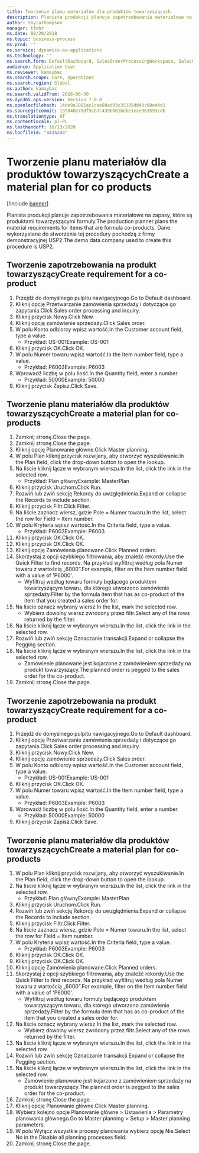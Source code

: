 ```yaml
---
title: Tworzenie planu materiałów dla produktów towarzyszących
description: Planista produkcji planuje zapotrzebowania materiałowe na zapasy, które są produktami towarzyszącymi formuły.
author: ShylaThompson
manager: tfehr
ms.date: 08/29/2018
ms.topic: business-process
ms.prod: ''
ms.service: dynamics-ax-applications
ms.technology: ''
ms.search.form: DefaultDashboard, SalesOrderProcessingWorkspace, SalesCreateOrder, SalesTable, ReqCreatePlanWorkspace, ReqTransPlanCard, SysQueryForm, ReqTransPo
audience: Application User
ms.reviewer: kamaybac
ms.search.scope: Core, Operations
ms.search.region: Global
ms.author: kamaybac
ms.search.validFrom: 2016-06-30
ms.dyn365.ops.version: Version 7.0.0
ms.openlocfilehash: 14de9a1085ac1cae88ad93c35385dd43c60ed4d1
ms.sourcegitcommit: 199848e78df5cb7c439b001bdbe1ece963593cdb
ms.translationtype: HT
ms.contentlocale: pl-PL
ms.lasthandoff: 10/13/2020
ms.locfileid: "4435243"
---
```

# <a name="create-a-material-plan-for-co-products"></a><span data-ttu-id="b1463-103">Tworzenie planu materiałów dla produktów towarzyszących</span><span class="sxs-lookup"><span data-stu-id="b1463-103">Create a material plan for co products</span></span>

[!include [banner](../../includes/banner.md)]

<span data-ttu-id="b1463-104">Planista produkcji planuje zapotrzebowania materiałowe na zapasy, które są produktami towarzyszącymi formuły.</span><span class="sxs-lookup"><span data-stu-id="b1463-104">The production planner plans the material requirements for items that are formula co-products.</span></span> <span data-ttu-id="b1463-105">Dane wykorzystane do stworzenia tej procedury pochodzą z firmy demonstracyjnej USP2.</span><span class="sxs-lookup"><span data-stu-id="b1463-105">The demo data company used to create this procedure is USP2.</span></span>


## <a name="create-requirement-for-a-co-product"></a><span data-ttu-id="b1463-106">Tworzenie zapotrzebowania na produkt towarzyszący</span><span class="sxs-lookup"><span data-stu-id="b1463-106">Create requirement for a co-product</span></span>
1. <span data-ttu-id="b1463-107">Przejdź do domyślnego pulpitu nawigacyjnego.</span><span class="sxs-lookup"><span data-stu-id="b1463-107">Go to Default dashboard.</span></span>
2. <span data-ttu-id="b1463-108">Kliknij opcję Przetwarzanie zamówienia sprzedaży i dotyczące go zapytania.</span><span class="sxs-lookup"><span data-stu-id="b1463-108">Click Sales order processing and inquiry.</span></span>
3. <span data-ttu-id="b1463-109">Kliknij przycisk Nowy.</span><span class="sxs-lookup"><span data-stu-id="b1463-109">Click New.</span></span>
4. <span data-ttu-id="b1463-110">Kliknij opcję zamówienie sprzedaży.</span><span class="sxs-lookup"><span data-stu-id="b1463-110">Click Sales order.</span></span>
5. <span data-ttu-id="b1463-111">W polu Konto odbiorcy wpisz wartość.</span><span class="sxs-lookup"><span data-stu-id="b1463-111">In the Customer account field, type a value.</span></span>
    * <span data-ttu-id="b1463-112">Przykład: US-001</span><span class="sxs-lookup"><span data-stu-id="b1463-112">Example: US-001</span></span>  
6. <span data-ttu-id="b1463-113">Kliknij przycisk OK.</span><span class="sxs-lookup"><span data-stu-id="b1463-113">Click OK.</span></span>
7. <span data-ttu-id="b1463-114">W polu Numer towaru wpisz wartość.</span><span class="sxs-lookup"><span data-stu-id="b1463-114">In the Item number field, type a value.</span></span>
    * <span data-ttu-id="b1463-115">Przykład: P6003</span><span class="sxs-lookup"><span data-stu-id="b1463-115">Example: P6003</span></span>  
8. <span data-ttu-id="b1463-116">Wprowadź liczbę w polu Ilość.</span><span class="sxs-lookup"><span data-stu-id="b1463-116">In the Quantity field, enter a number.</span></span>
    * <span data-ttu-id="b1463-117">Przykład: 50000</span><span class="sxs-lookup"><span data-stu-id="b1463-117">Example: 50000</span></span>  
9. <span data-ttu-id="b1463-118">Kliknij przycisk Zapisz.</span><span class="sxs-lookup"><span data-stu-id="b1463-118">Click Save.</span></span>

## <a name="create-a-material-plan-for-co-products"></a><span data-ttu-id="b1463-119">Tworzenie planu materiałów dla produktów towarzyszących</span><span class="sxs-lookup"><span data-stu-id="b1463-119">Create a material plan for co-products</span></span>
1. <span data-ttu-id="b1463-120">Zamknij stronę.</span><span class="sxs-lookup"><span data-stu-id="b1463-120">Close the page.</span></span>
2. <span data-ttu-id="b1463-121">Zamknij stronę.</span><span class="sxs-lookup"><span data-stu-id="b1463-121">Close the page.</span></span>
3. <span data-ttu-id="b1463-122">Kliknij opcję Planowanie główne.</span><span class="sxs-lookup"><span data-stu-id="b1463-122">Click Master planning.</span></span>
4. <span data-ttu-id="b1463-123">W polu Plan kliknij przycisk rozwijany, aby otworzyć wyszukiwanie.</span><span class="sxs-lookup"><span data-stu-id="b1463-123">In the Plan field, click the drop-down button to open the lookup.</span></span>
5. <span data-ttu-id="b1463-124">Na liście kliknij łącze w wybranym wierszu.</span><span class="sxs-lookup"><span data-stu-id="b1463-124">In the list, click the link in the selected row.</span></span>
    * <span data-ttu-id="b1463-125">Przykład: Plan główny</span><span class="sxs-lookup"><span data-stu-id="b1463-125">Example: MasterPlan</span></span>  
6. <span data-ttu-id="b1463-126">Kliknij przycisk Uruchom.</span><span class="sxs-lookup"><span data-stu-id="b1463-126">Click Run.</span></span>
7. <span data-ttu-id="b1463-127">Rozwiń lub zwiń sekcję Rekordy do uwzględnienia.</span><span class="sxs-lookup"><span data-stu-id="b1463-127">Expand or collapse the Records to include section.</span></span>
8. <span data-ttu-id="b1463-128">Kliknij przycisk Filtr.</span><span class="sxs-lookup"><span data-stu-id="b1463-128">Click Filter.</span></span>
9. <span data-ttu-id="b1463-129">Na liście zaznacz wiersz, gdzie Pole = Numer towaru.</span><span class="sxs-lookup"><span data-stu-id="b1463-129">In the list, select the row for Field = Item number.</span></span>
10. <span data-ttu-id="b1463-130">W polu Kryteria wpisz wartość.</span><span class="sxs-lookup"><span data-stu-id="b1463-130">In the Criteria field, type a value.</span></span>
    * <span data-ttu-id="b1463-131">Przykład: P6003</span><span class="sxs-lookup"><span data-stu-id="b1463-131">Example: P6003</span></span>  
11. <span data-ttu-id="b1463-132">Kliknij przycisk OK.</span><span class="sxs-lookup"><span data-stu-id="b1463-132">Click OK.</span></span>
12. <span data-ttu-id="b1463-133">Kliknij przycisk OK.</span><span class="sxs-lookup"><span data-stu-id="b1463-133">Click OK.</span></span>
13. <span data-ttu-id="b1463-134">Kliknij opcję Zamówienia planowane.</span><span class="sxs-lookup"><span data-stu-id="b1463-134">Click Planned orders.</span></span>
14. <span data-ttu-id="b1463-135">Skorzystaj z opcji szybkiego filtrowania, aby znaleźć rekordy.</span><span class="sxs-lookup"><span data-stu-id="b1463-135">Use the Quick Filter to find records.</span></span> <span data-ttu-id="b1463-136">Na przykład wyfiltruj według pola Numer towaru z wartością „6000”.</span><span class="sxs-lookup"><span data-stu-id="b1463-136">For example, filter on the Item number field with a value of 'P6000'.</span></span>
    * <span data-ttu-id="b1463-137">Wyfiltruj według towaru formuły będącego produktem towarzyszącym towaru, dla którego utworzono zamówienie sprzedaży.</span><span class="sxs-lookup"><span data-stu-id="b1463-137">Filter by the formula item that has as co-product of the item that you created a sales order for.</span></span>  
15. <span data-ttu-id="b1463-138">Na liście oznacz wybrany wiersz.</span><span class="sxs-lookup"><span data-stu-id="b1463-138">In the list, mark the selected row.</span></span>
    * <span data-ttu-id="b1463-139">Wybierz dowolny wiersz zwrócony przez filtr.</span><span class="sxs-lookup"><span data-stu-id="b1463-139">Select any of the rows returned by the filter.</span></span>  
16. <span data-ttu-id="b1463-140">Na liście kliknij łącze w wybranym wierszu.</span><span class="sxs-lookup"><span data-stu-id="b1463-140">In the list, click the link in the selected row.</span></span>
17. <span data-ttu-id="b1463-141">Rozwiń lub zwiń sekcję Oznaczanie transakcji.</span><span class="sxs-lookup"><span data-stu-id="b1463-141">Expand or collapse the Pegging section.</span></span>
18. <span data-ttu-id="b1463-142">Na liście kliknij łącze w wybranym wierszu.</span><span class="sxs-lookup"><span data-stu-id="b1463-142">In the list, click the link in the selected row.</span></span>
    * <span data-ttu-id="b1463-143">Zamówienie planowane jest kojarzone z zamówieniem sprzedaży na produkt towarzyszący.</span><span class="sxs-lookup"><span data-stu-id="b1463-143">The planned order is pegged to the sales order for the co-product.</span></span>  
19. <span data-ttu-id="b1463-144">Zamknij stronę.</span><span class="sxs-lookup"><span data-stu-id="b1463-144">Close the page.</span></span>

## <a name="create-requirement-for-a-co-product"></a><span data-ttu-id="b1463-145">Tworzenie zapotrzebowania na produkt towarzyszący</span><span class="sxs-lookup"><span data-stu-id="b1463-145">Create requirement for a co-product</span></span>
1. <span data-ttu-id="b1463-146">Przejdź do domyślnego pulpitu nawigacyjnego.</span><span class="sxs-lookup"><span data-stu-id="b1463-146">Go to Default dashboard.</span></span>
2. <span data-ttu-id="b1463-147">Kliknij opcję Przetwarzanie zamówienia sprzedaży i dotyczące go zapytania.</span><span class="sxs-lookup"><span data-stu-id="b1463-147">Click Sales order processing and inquiry.</span></span>
3. <span data-ttu-id="b1463-148">Kliknij przycisk Nowy.</span><span class="sxs-lookup"><span data-stu-id="b1463-148">Click New.</span></span>
4. <span data-ttu-id="b1463-149">Kliknij opcję zamówienie sprzedaży.</span><span class="sxs-lookup"><span data-stu-id="b1463-149">Click Sales order.</span></span>
5. <span data-ttu-id="b1463-150">W polu Konto odbiorcy wpisz wartość.</span><span class="sxs-lookup"><span data-stu-id="b1463-150">In the Customer account field, type a value.</span></span>
    * <span data-ttu-id="b1463-151">Przykład: US-001</span><span class="sxs-lookup"><span data-stu-id="b1463-151">Example: US-001</span></span>  
6. <span data-ttu-id="b1463-152">Kliknij przycisk OK.</span><span class="sxs-lookup"><span data-stu-id="b1463-152">Click OK.</span></span>
7. <span data-ttu-id="b1463-153">W polu Numer towaru wpisz wartość.</span><span class="sxs-lookup"><span data-stu-id="b1463-153">In the Item number field, type a value.</span></span>
    * <span data-ttu-id="b1463-154">Przykład: P6003</span><span class="sxs-lookup"><span data-stu-id="b1463-154">Example: P6003</span></span>  
8. <span data-ttu-id="b1463-155">Wprowadź liczbę w polu Ilość.</span><span class="sxs-lookup"><span data-stu-id="b1463-155">In the Quantity field, enter a number.</span></span>
    * <span data-ttu-id="b1463-156">Przykład: 50000</span><span class="sxs-lookup"><span data-stu-id="b1463-156">Example: 50000</span></span>  
9. <span data-ttu-id="b1463-157">Kliknij przycisk Zapisz.</span><span class="sxs-lookup"><span data-stu-id="b1463-157">Click Save.</span></span>

## <a name="create-a-material-plan-for-co-products"></a><span data-ttu-id="b1463-158">Tworzenie planu materiałów dla produktów towarzyszących</span><span class="sxs-lookup"><span data-stu-id="b1463-158">Create a material plan for co-products</span></span>
1. <span data-ttu-id="b1463-159">W polu Plan kliknij przycisk rozwijany, aby otworzyć wyszukiwanie.</span><span class="sxs-lookup"><span data-stu-id="b1463-159">In the Plan field, click the drop-down button to open the lookup.</span></span>
2. <span data-ttu-id="b1463-160">Na liście kliknij łącze w wybranym wierszu.</span><span class="sxs-lookup"><span data-stu-id="b1463-160">In the list, click the link in the selected row.</span></span>
    * <span data-ttu-id="b1463-161">Przykład: Plan główny</span><span class="sxs-lookup"><span data-stu-id="b1463-161">Example: MasterPlan</span></span>  
3. <span data-ttu-id="b1463-162">Kliknij przycisk Uruchom.</span><span class="sxs-lookup"><span data-stu-id="b1463-162">Click Run.</span></span>
4. <span data-ttu-id="b1463-163">Rozwiń lub zwiń sekcję Rekordy do uwzględnienia.</span><span class="sxs-lookup"><span data-stu-id="b1463-163">Expand or collapse the Records to include section.</span></span>
5. <span data-ttu-id="b1463-164">Kliknij przycisk Filtr.</span><span class="sxs-lookup"><span data-stu-id="b1463-164">Click Filter.</span></span>
6. <span data-ttu-id="b1463-165">Na liście zaznacz wiersz, gdzie Pole = Numer towaru.</span><span class="sxs-lookup"><span data-stu-id="b1463-165">In the list, select the row for Field = Item number.</span></span>
7. <span data-ttu-id="b1463-166">W polu Kryteria wpisz wartość.</span><span class="sxs-lookup"><span data-stu-id="b1463-166">In the Criteria field, type a value.</span></span>
    * <span data-ttu-id="b1463-167">Przykład: P6003</span><span class="sxs-lookup"><span data-stu-id="b1463-167">Example: P6003</span></span>  
8. <span data-ttu-id="b1463-168">Kliknij przycisk OK.</span><span class="sxs-lookup"><span data-stu-id="b1463-168">Click OK.</span></span>
9. <span data-ttu-id="b1463-169">Kliknij przycisk OK.</span><span class="sxs-lookup"><span data-stu-id="b1463-169">Click OK.</span></span>
10. <span data-ttu-id="b1463-170">Kliknij opcję Zamówienia planowane.</span><span class="sxs-lookup"><span data-stu-id="b1463-170">Click Planned orders.</span></span>
11. <span data-ttu-id="b1463-171">Skorzystaj z opcji szybkiego filtrowania, aby znaleźć rekordy.</span><span class="sxs-lookup"><span data-stu-id="b1463-171">Use the Quick Filter to find records.</span></span> <span data-ttu-id="b1463-172">Na przykład wyfiltruj według pola Numer towaru z wartością „6000”.</span><span class="sxs-lookup"><span data-stu-id="b1463-172">For example, filter on the Item number field with a value of 'P6000'.</span></span>
    * <span data-ttu-id="b1463-173">Wyfiltruj według towaru formuły będącego produktem towarzyszącym towaru, dla którego utworzono zamówienie sprzedaży.</span><span class="sxs-lookup"><span data-stu-id="b1463-173">Filter by the formula item that has as co-product of the item that you created a sales order for.</span></span>  
12. <span data-ttu-id="b1463-174">Na liście oznacz wybrany wiersz.</span><span class="sxs-lookup"><span data-stu-id="b1463-174">In the list, mark the selected row.</span></span>
    * <span data-ttu-id="b1463-175">Wybierz dowolny wiersz zwrócony przez filtr.</span><span class="sxs-lookup"><span data-stu-id="b1463-175">Select any of the rows returned by the filter.</span></span>  
13. <span data-ttu-id="b1463-176">Na liście kliknij łącze w wybranym wierszu.</span><span class="sxs-lookup"><span data-stu-id="b1463-176">In the list, click the link in the selected row.</span></span>
14. <span data-ttu-id="b1463-177">Rozwiń lub zwiń sekcję Oznaczanie transakcji.</span><span class="sxs-lookup"><span data-stu-id="b1463-177">Expand or collapse the Pegging section.</span></span>
15. <span data-ttu-id="b1463-178">Na liście kliknij łącze w wybranym wierszu.</span><span class="sxs-lookup"><span data-stu-id="b1463-178">In the list, click the link in the selected row.</span></span>
    * <span data-ttu-id="b1463-179">Zamówienie planowane jest kojarzone z zamówieniem sprzedaży na produkt towarzyszący.</span><span class="sxs-lookup"><span data-stu-id="b1463-179">The planned order is pegged to the sales order for the co-product.</span></span>  
16. <span data-ttu-id="b1463-180">Zamknij stronę.</span><span class="sxs-lookup"><span data-stu-id="b1463-180">Close the page.</span></span>
17. <span data-ttu-id="b1463-181">Kliknij opcję Planowanie główne.</span><span class="sxs-lookup"><span data-stu-id="b1463-181">Click Master planning.</span></span>
18. <span data-ttu-id="b1463-182">Wybierz kolejno opcje Planowanie główne > Ustawienia > Parametry planowania głównego.</span><span class="sxs-lookup"><span data-stu-id="b1463-182">Go to Master planning > Setup > Master planning parameters.</span></span>
19. <span data-ttu-id="b1463-183">W polu Wyłącz wszystkie procesy planowania wybierz opcję Nie.</span><span class="sxs-lookup"><span data-stu-id="b1463-183">Select No in the Disable all planning processes field.</span></span>
20. <span data-ttu-id="b1463-184">Zamknij stronę.</span><span class="sxs-lookup"><span data-stu-id="b1463-184">Close the page.</span></span>

